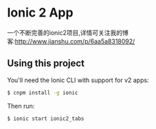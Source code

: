 Ionic 2 App 
=====================
一个不断完善的ionic2项目,详情可关注我的博客:http://www.jianshu.com/p/6aa5a8318092/

## Using this project

You'll need the Ionic CLI with support for v2 apps:

```bash
$ cnpm install -g ionic
```

Then run:

```bash
$ ionic start ionic2_tabs
```

